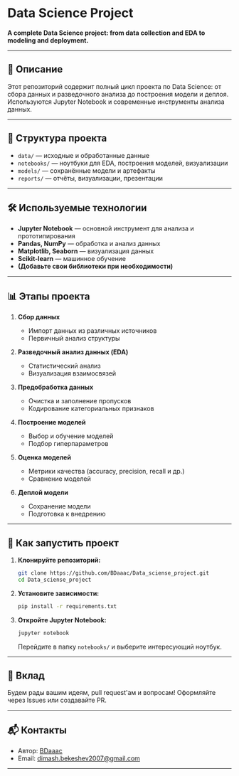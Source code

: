 # Data Science Project

**A complete Data Science project: from data collection and EDA to modeling and deployment.**

---

## 📂 Описание

Этот репозиторий содержит полный цикл проекта по Data Science: от сбора данных и разведочного анализа до построения модели и деплоя. Используются Jupyter Notebook и современные инструменты анализа данных.

---

## 🚀 Структура проекта

- `data/` — исходные и обработанные данные
- `notebooks/` — ноутбуки для EDA, построения моделей, визуализации
- `models/` — сохранённые модели и артефакты
- `reports/` — отчёты, визуализации, презентации

---

## 🛠️ Используемые технологии

- **Jupyter Notebook** — основной инструмент для анализа и прототипирования
- **Pandas, NumPy** — обработка и анализ данных
- **Matplotlib, Seaborn** — визуализация данных
- **Scikit-learn** — машинное обучение
- **(Добавьте свои библиотеки при необходимости)**

---

## 📊 Этапы проекта

1. **Сбор данных**
   - Импорт данных из различных источников
   - Первичный анализ структуры

2. **Разведочный анализ данных (EDA)**
   - Статистический анализ
   - Визуализация взаимосвязей

3. **Предобработка данных**
   - Очистка и заполнение пропусков
   - Кодирование категориальных признаков

4. **Построение моделей**
   - Выбор и обучение моделей
   - Подбор гиперпараметров

5. **Оценка моделей**
   - Метрики качества (accuracy, precision, recall и др.)
   - Сравнение моделей

6. **Деплой модели**
   - Сохранение модели
   - Подготовка к внедрению

---

## 📑 Как запустить проект

1. **Клонируйте репозиторий:**
   ```bash
   git clone https://github.com/BDaaac/Data_sciense_project.git
   cd Data_sciense_project
   ```

2. **Установите зависимости:**
   ```bash
   pip install -r requirements.txt
   ```

3. **Откройте Jupyter Notebook:**
   ```bash
   jupyter notebook
   ```
   Перейдите в папку `notebooks/` и выберите интересующий ноутбук.

---

## 🤝 Вклад

Будем рады вашим идеям, pull request'ам и вопросам! Оформляйте через Issues или создавайте PR.

---

## 📬 Контакты

- Автор: [BDaaac](https://github.com/BDaaac)
- Email: <dimash.bekeshev2007@gmail.com>

---

